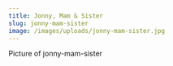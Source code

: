 ```yaml
---
title: Jonny, Mam & Sister
slug: jonny-mam-sister
image: /images/uploads/jonny-mam-sister.jpg
---
```

Picture of jonny-mam-sister
